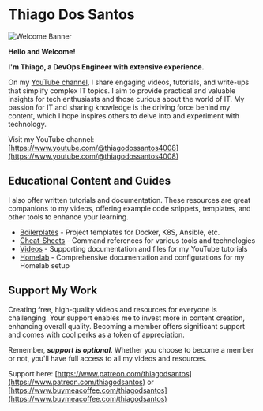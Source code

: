 # Thiago Dos Santos

![Welcome Banner](https://thiagodsantos.com/wp-content/uploads/2024/01/datacenter-scaled.jpeg)

**Hello and Welcome!**

**I'm Thiago, a DevOps Engineer with extensive experience.**

On my [YouTube channel](https://www.youtube.com/@thiagodossantos4008), I share engaging videos, tutorials, and write-ups that simplify complex IT topics. I aim to provide practical and valuable insights for tech enthusiasts and those curious about the world of IT. My passion for IT and sharing knowledge is the driving force behind my content, which I hope inspires others to delve into and experiment with technology.

Visit my YouTube channel: [https://www.youtube.com/@thiagodossantos4008](https://www.youtube.com/@thiagodossantos4008)

## Educational Content and Guides

I also offer written tutorials and documentation. These resources are great companions to my videos, offering example code snippets, templates, and other tools to enhance your learning.

- [Boilerplates]() - Project templates for Docker, K8S, Ansible, etc.
- [Cheat-Sheets]() - Command references for various tools and technologies
- [Videos](https://www.youtube.com/@thiagodossantos4008) - Supporting documentation and files for my YouTube tutorials
- [Homelab]() - Comprehensive documentation and configurations for my Homelab setup

## Support My Work

Creating free, high-quality videos and resources for everyone is challenging. Your support enables me to invest more in content creation, enhancing overall quality. Becoming a member offers significant support and comes with cool perks as a token of appreciation.

Remember, ***support is optional***. Whether you choose to become a member or not, you'll have full access to all my videos and resources.

Support here: [https://www.patreon.com/thiagodsantos](https://www.patreon.com/thiagodsantos) or [https://www.buymeacoffee.com/thiagodsantos](https://www.buymeacoffee.com/thiagodsantos)

<!--
**thiagousa/thiagousa** is a ✨ _special_ ✨ repository because its `README.md` (this file) appears on your GitHub profile.

Here are some ideas to get you started:

- 🔭 I’m currently working on ...
- 🌱 I’m currently learning ...
- 👯 I’m looking to collaborate on ...
- 🤔 I’m looking for help with ...
- 💬 Ask me about ...
- 📫 How to reach me: ...
- 😄 Pronouns: ...
- ⚡ Fun fact: ...
-->
